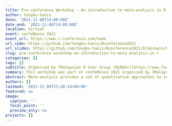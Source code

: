 ```yaml
---
title: Pre-conference Workshop - An introduction to meta-analysis in R
author: tengku-hanis
date: '2021-11-06T14:00:00Z'
date_end: '2021-11-06T14:00:00Z'
location: Virtual
event: confeRence 2021
event_url: https://www.r-conference.com/home
url_code: https://github.com/tengku-hanis/Rconference2021
url_slides: https://github.com/tengku-hanis/Rconference2021/blob/main/Rconf2021-meta-analysis.pdf
slug: pre-conference-workshop-an-introduction-to-meta-analysis-in-r
categories: []
tags: []
subtitle: Organised by [Malaysian R User Group (MyRUG)](https://www.facebook.com/rusergroupmalaysia/)
summary: This workshop was part of confeRence 2021 organised by [Malaysian R User Group (MyRUG)](https://www.facebook.com/rusergroupmalaysia/)
abstract: Meta-analysis provides a set of quantitative approaches to summarise previous scientific studies, and draw a meaningful conclusion in regards to the area of study. This talk covered an introduction to a meta-analysis in R, mainly using meta, metafor and dmetar packages. Additionally, this talk included an explanation of a basic framework and jargon in meta-analysis.
authors: []
lastmod: '2021-11-04T23:28:14+08:00'
featured: no
image:
  caption: ''
  focal_point: ''
  preview_only: no
projects: []
---
```

